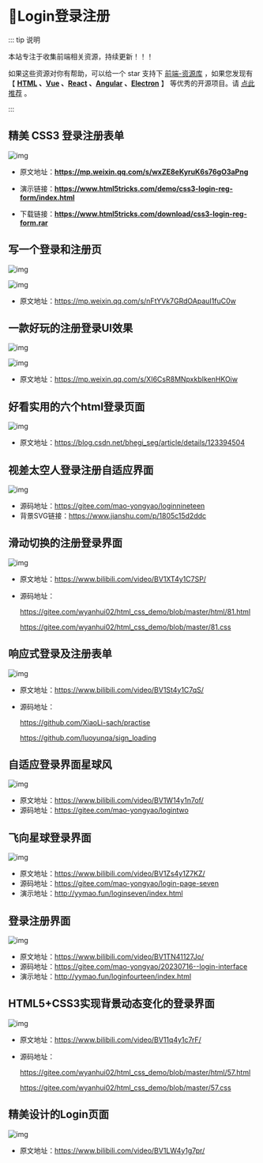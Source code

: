 # 🍁Login登录注册

::: tip 说明

本站专注于收集前端相关资源，持续更新！！！

如果这些资源对你有帮助，可以给一个 star 支持下 [前端-资源库](https://github.com/huangpw/document-frontend-vitepress) ，如果您发现有 【 **[HTML](/html) 、[Vue](/vue) 、[React](/react) 、[Angular](/angular) 、[Electron](/electron)** 】 等优秀的开源项目。请 [点此推荐](https://github.com/huangpw/document-frontend-vitepress/issues/new) 。

:::



## 精美 CSS3 登录注册表单

![img](/images/html/code/login/l10001.png)

- 原文地址：**https://mp.weixin.qq.com/s/wxZE8eKyruK6s76gO3aPng**

- 演示链接：**https://www.html5tricks.com/demo/css3-login-reg-form/index.html**

- 下载链接：**https://www.html5tricks.com/download/css3-login-reg-form.rar**



## 写一个登录和注册页

![img](/images/html/code/login/l10002.png)

![img](/images/html/code/login/l10002.gif)

- 原文地址：https://mp.weixin.qq.com/s/nFtYVk7GRdOApauI1fuC0w



## 一款好玩的注册登录UI效果

![img](/images/html/code/login/l10003.png)

![img](/images/html/code/login/l10003.gif)

- 原文地址：https://mp.weixin.qq.com/s/XI6CsR8MNpxkbIkenHKOiw



## 好看实用的六个html登录页面

![img](/images/html/code/login/l10004.png)

- 原文地址：https://blog.csdn.net/bhegi_seg/article/details/123394504



## 视差太空人登录注册自适应界面

![img](/images/html/code/login/l10005.gif)

- 源码地址：https://gitee.com/mao-yongyao/loginnineteen 
- 背景SVG链接：https://www.jianshu.com/p/1805c15d2ddc



## 滑动切换的注册登录界面

![img](/images/html/code/login/l10006.png)

- 原文地址：https://www.bilibili.com/video/BV1XT4y1C7SP/

- 源码地址：

  https://gitee.com/wyanhui02/html_css_demo/blob/master/html/81.html 

  https://gitee.com/wyanhui02/html_css_demo/blob/master/81.css



## 响应式登录及注册表单

![img](/images/html/code/login/l10007.png)

- 原文地址：https://www.bilibili.com/video/BV1St4y1C7qS/

- 源码地址：

  https://github.com/XiaoLi-sach/practise

  https://github.com/luoyunqa/sign_loading

  

## 自适应登录界面星球风

![img](/images/html/code/login/l10008.png)

- 原文地址：https://www.bilibili.com/video/BV1W14y1n7of/
- 源码地址：https://gitee.com/mao-yongyao/logintwo



## 飞向星球登录界面

![img](/images/html/code/login/l10009.png)

- 原文地址：https://www.bilibili.com/video/BV1Zs4y1Z7KZ/
- 源码地址：https://gitee.com/mao-yongyao/login-page-seven
- 演示地址：http://yymao.fun/loginseven/index.html



## 登录注册界面

![img](/images/html/code/login/l10010.png)

- 原文地址：https://www.bilibili.com/video/BV1TN41127Jo/
- 源码地址：https://gitee.com/mao-yongyao/20230716--login-interface
- 演示地址：http://yymao.fun/loginfourteen/index.html



## HTML5+CSS3实现背景动态变化的登录界面

![img](/images/html/code/login/l10011.png)

- 原文地址：https://www.bilibili.com/video/BV11q4y1c7rF/

- 源码地址：

  https://gitee.com/wyanhui02/html_css_demo/blob/master/html/57.html

  https://gitee.com/wyanhui02/html_css_demo/blob/master/57.css



## 精美设计的Login页面

![img](/images/html/code/login/l10012.png)

- 原文地址：https://www.bilibili.com/video/BV1LW4y1g7pr/
